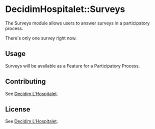 # DecidimHospitalet::Surveys

The Surveys module allows users to answer surveys in a participatory process.

There's only one survey right now.

## Usage
Surveys will be available as a Feature for a Participatory Process.

## Contributing
See [Decidim L'Hospitalet](https://github.com/HospitaletDeLlobregat/decidim-hospitalet).

## License
See [Decidim L'Hospitalet](https://github.com/HospitaletDeLlobregat/decidim-hospitalet).
